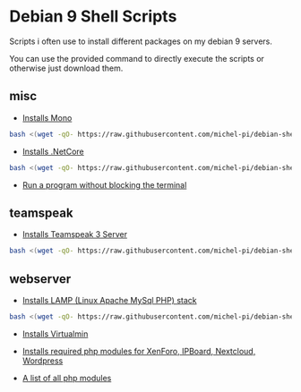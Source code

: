 # Debian 9 Shell Scripts

Scripts i often use to install different packages on my debian 9 servers.

You can use the provided command to directly execute the scripts or otherwise just download them.

## misc

- [Installs Mono](https://github.com/michel-pi/debian-shell-scripts/blob/master/misc/install-mono.sh)

```bash
bash <(wget -qO- https://raw.githubusercontent.com/michel-pi/debian-shell-scripts/master/misc/install-mono.sh)
```

- [Installs .NetCore](https://github.com/michel-pi/debian-shell-scripts/blob/master/misc/install-netcore.sh)

```bash
bash <(wget -qO- https://raw.githubusercontent.com/michel-pi/debian-shell-scripts/master/misc/install-netcore.sh)
```

- [Run a program without blocking the terminal](https://github.com/michel-pi/debian-shell-scripts/blob/master/misc/detached.sh)

## teamspeak

- [Installs Teamspeak 3 Server](https://github.com/michel-pi/debian-shell-scripts/blob/master/teamspeak/install-teamspeak.sh)

```bash
bash <(wget -qO- https://raw.githubusercontent.com/michel-pi/debian-shell-scripts/master/teamspeak/install-teamspeak.sh)
```

## webserver

- [Installs LAMP (Linux Apache MySql PHP) stack](https://github.com/michel-pi/debian-shell-scripts/blob/master/webserver/install-lamp.sh)

```bash
bash <(wget -qO- https://raw.githubusercontent.com/michel-pi/debian-shell-scripts/master/webserver/install-lamp.sh)
```

- [Installs Virtualmin](https://github.com/michel-pi/debian-shell-scripts/blob/master/webserver/install-virtualmin.sh)

- [Installs required php modules for XenForo, IPBoard, Nextcloud, Wordpress](https://github.com/michel-pi/debian-shell-scripts/blob/master/webserver/php7.0-modules.sh)

- [A list of all php modules](https://github.com/michel-pi/debian-shell-scripts/blob/master/webserver/php7.0-module-list.txt)